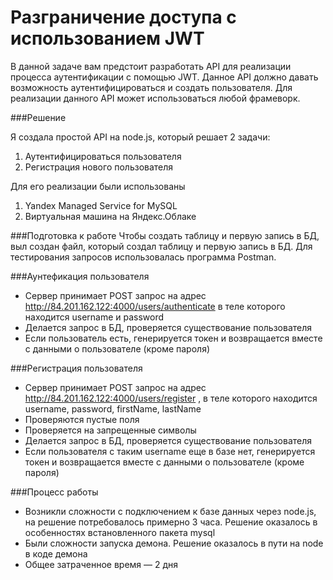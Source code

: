 # Разграничение доступа с использованием JWT

В данной задаче вам предстоит разработать API для реализации процесса аутентификации с помощью JWT.
Данное API должно давать возможность аутентифицироваться и создать пользователя. Для реализации данного API может использоваться любой фрамеворк.

###Pешение
 
Я создала простой API на node.js, который решает 2 задачи:
1. Аутентифицироваться пользователя
2. Регистрация нового пользователя

Для его реализации были использованы 
1. Yandex Managed Service for MySQL
2. Виртуальная машина на Яндекс.Облаке

###Подготовка к работе
Чтобы создать таблицу и первую запись в БД, выл создан файл, который создал таблицу и первую запись в БД.
Для тестирования запросов использовалась программа Postman.

###Аунтефикация пользователя
+ Сервер принимает POST запрос на адрес http://84.201.162.122:4000/users/authenticate 
в теле которого находится username и password
+ Делается запрос в БД, проверяется существование пользователя
+ Если пользователь есть, генерируется токен и возвращается вместе с данными о пользователе (кроме пароля)



###Регистрация пользователя
+ Сервер принимает POST запрос на адрес http://84.201.162.122:4000/users/register , в теле которого находится username, password, firstName, lastName
+ Проверяются пустые поля
+ Проверяется на запрещенные символы 
+ Делается запрос в БД, проверяется существование пользователя
+ Если пользователя с таким  username еще в базе нет, генерируется токен и возвращается вместе с данными о пользователе (кроме пароля)


###Процесс работы
+ Возникли сложности с подключением к базе данных через node.js, на решение потребовалось примерно 3 часа. Решение оказалось в особенностях встановленного пакета mysql
+ Были сложности запуска демона. Решение оказалось в пути на node в коде демона
+ Общее затраченное время — 2 дня


